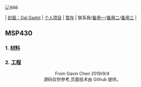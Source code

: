 ![666](https://eiet.xyz/69018301_1562413323895779_2044539283561512274_n.jpg)

| [封面：Gal Gadot](https://baike.baidu.com/item/%E7%9B%96%E5%B0%94%C2%B7%E5%8A%A0%E6%9C%B5) | [个人项目](https://eiet.xyz/ITEM/) | [暂存](https://github.com/Heanden/EIES/tree/master/tran) | <a target="_blank" href="http://mail.qq.com/cgi-bin/qm_share?t=qm_mailme&email=kPj18f735fL50Pb-6P3x_fy_8--9" style="text-decoration:none;">联系我</a>/[备用一](mailto:838045868@qq.com)/[备用二](mailto:heangubi@outlook.com)/[备用三](mailto:heangubi@gmail.com) |

## MSP430

### 1. [材料](https://github.com/Heanden/EIES/tree/master/MSP430/info)

### 2. [工程](https://github.com/Heanden/EIES/tree/master/MSP430/subject)

<center>From Gavin Chen 2019/9/4</center>
<center>源码仅供参考,页面技术由 Github 提供。</center>
